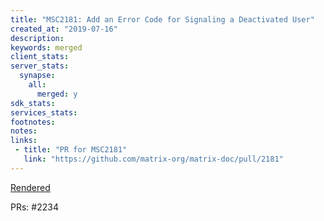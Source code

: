 ```yaml
---
title: "MSC2181: Add an Error Code for Signaling a Deactivated User"
created_at: "2019-07-16"
description:
keywords: merged
client_stats:
server_stats:
  synapse:
    all:
      merged: y
sdk_stats:
services_stats:
footnotes:
notes:
links:
 - title: "PR for MSC2181"
   link: "https://github.com/matrix-org/matrix-doc/pull/2181"
---
```

[Rendered](https://github.com/matrix-org/matrix-doc/blob/anoa/user_deactivated_msc/proposals/2181-user-deactivated-errcode.md)

PRs: #2234
